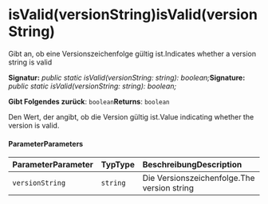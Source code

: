 # <a name="isvalidversionstring"></a><span data-ttu-id="cde96-101">isValid(versionString)</span><span class="sxs-lookup"><span data-stu-id="cde96-101">isValid(versionString)</span></span>




<span data-ttu-id="cde96-102">Gibt an, ob eine Versionszeichenfolge gültig ist.</span><span class="sxs-lookup"><span data-stu-id="cde96-102">Indicates whether a version string is valid</span></span>

<span data-ttu-id="cde96-103">**Signatur:** _public static isValid(versionString: string): boolean;_</span><span class="sxs-lookup"><span data-stu-id="cde96-103">**Signature:** _public static isValid(versionString: string): boolean;_</span></span>

<span data-ttu-id="cde96-104">**Gibt Folgendes zurück**: `boolean`</span><span class="sxs-lookup"><span data-stu-id="cde96-104">**Returns**: `boolean`</span></span>



<span data-ttu-id="cde96-105">Den Wert, der angibt, ob die Version gültig ist.</span><span class="sxs-lookup"><span data-stu-id="cde96-105">Value indicating whether the version is valid.</span></span>

#### <a name="parameters"></a><span data-ttu-id="cde96-106">Parameter</span><span class="sxs-lookup"><span data-stu-id="cde96-106">Parameters</span></span>


| <span data-ttu-id="cde96-107">Parameter</span><span class="sxs-lookup"><span data-stu-id="cde96-107">Parameter</span></span>    | <span data-ttu-id="cde96-108">Typ</span><span class="sxs-lookup"><span data-stu-id="cde96-108">Type</span></span>    | <span data-ttu-id="cde96-109">Beschreibung</span><span class="sxs-lookup"><span data-stu-id="cde96-109">Description</span></span> |
|:-------------|:---------------|:------------|
| `versionString`    | `string` | <span data-ttu-id="cde96-110">Die Versionszeichenfolge.</span><span class="sxs-lookup"><span data-stu-id="cde96-110">The version string</span></span> |


